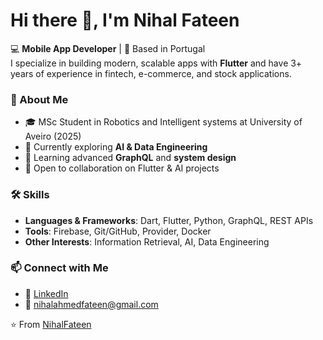 # Hi there 👋, I'm Nihal Fateen

💻 **Mobile App Developer** | 📍 Based in Portugal  
I specialize in building modern, scalable apps with **Flutter** and have 3+ years of experience in fintech, e-commerce, and stock applications.

### 🚀 About Me
- 🎓 MSc Student in Robotics and Intelligent systems at University of Aveiro (2025)
- 🔭 Currently exploring **AI & Data Engineering**
- 🌱 Learning advanced **GraphQL** and **system design**
- 🤝 Open to collaboration on Flutter & AI projects

### 🛠️ Skills
- **Languages & Frameworks**: Dart, Flutter, Python, GraphQL, REST APIs  
- **Tools**: Firebase, Git/GitHub, Provider, Docker  
- **Other Interests**: Information Retrieval, AI, Data Engineering

### 📫 Connect with Me
- 💼 [LinkedIn](https://www.linkedin.com/in/nihal-fateen-9a871a190/)  
- 📧 nihalahmedfateen@gmail.com 

⭐️ From [NihalFateen](https://github.com/NihalFateen)
